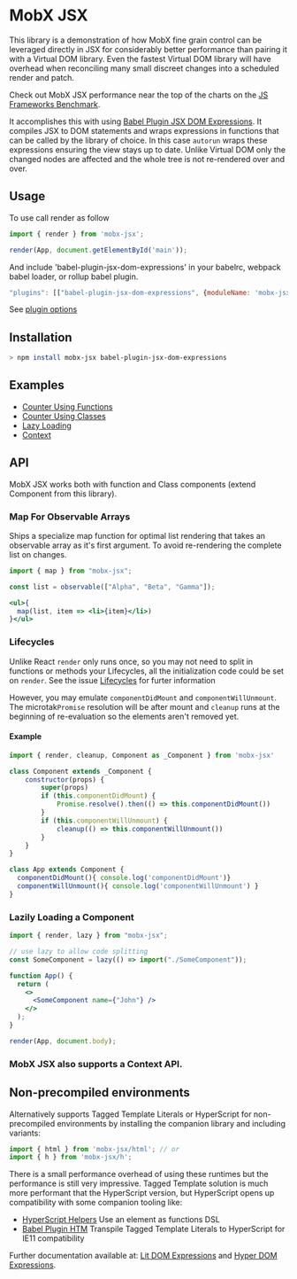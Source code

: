 # MobX JSX

This library is a demonstration of how MobX fine grain control can be leveraged directly in JSX for considerably better performance than pairing it with a Virtual DOM library. Even the fastest Virtual DOM library will have overhead when reconciling many small discreet changes into a scheduled render and patch.

Check out MobX JSX performance near the top of the charts on the [JS Frameworks Benchmark](https://github.com/krausest/js-framework-benchmark).

It accomplishes this with using [Babel Plugin JSX DOM Expressions](https://github.com/ryansolid/dom-expressions/tree/master/packages/babel-plugin-jsx-dom-expressions). It compiles JSX to DOM statements and wraps expressions in functions that can be called by the library of choice. In this case `autorun` wraps these expressions ensuring the view stays up to date. Unlike Virtual DOM only the changed nodes are affected and the whole tree is not re-rendered over and over.

## Usage

To use call render as follow

```js
import { render } from 'mobx-jsx';

render(App, document.getElementById('main'));
```

And include 'babel-plugin-jsx-dom-expressions' in your babelrc, webpack babel loader, or rollup babel plugin.

```js
"plugins": [["babel-plugin-jsx-dom-expressions", {moduleName: 'mobx-jsx'}]]
```
See [plugin options](https://github.com/ryansolid/dom-expressions/tree/master/packages/babel-plugin-jsx-dom-expressions#plugin-options)

## Installation

```sh
> npm install mobx-jsx babel-plugin-jsx-dom-expressions
```

## Examples

- [Counter Using Functions](https://codesandbox.io/s/mobx-counterfunctions-3sqv1)
- [Counter Using Classes](https://codesandbox.io/s/mobx-counterclasses-uz7g9)
- [Lazy Loading](https://codesandbox.io/s/mobx-lazy-demo-ev95s)
- [Context](https://codesandbox.io/s/mobx-counter-context-wlu1x)

## API

MobX JSX works both with function and Class components (extend Component from this library).

### Map For Observable Arrays

Ships a specialize map function for optimal list rendering that takes an observable array as it's first argument. To avoid re-rendering the complete list on changes.

```jsx
import { map } from "mobx-jsx";

const list = observable(["Alpha", "Beta", "Gamma"]);

<ul>{
  map(list, item => <li>{item}</li>)
}</ul>
```

### Lifecycles 

Unlike React `render` only runs once, so you may not need to split in functions or methods your Lifecycles, all the initialization code could be set on `render`. See the issue [Lifecycles](https://github.com/ryansolid/mobx-jsx/issues/23) for furter information 

However, you may emulate `componentDidMount` and `componentWillUnmount`. The microtak`Promise` resolution will be after mount and `cleanup` runs at the beginning of re-evaluation so the elements aren't removed yet.

#### Example 

```jsx
import { render, cleanup, Component as _Component } from 'mobx-jsx'

class Component extends _Component {
	constructor(props) {
		super(props)
		if (this.componentDidMount) {
			Promise.resolve().then(() => this.componentDidMount())
		}
		if (this.componentWillUnmount) {
			cleanup(() => this.componentWillUnmount())
		}
	}
}

class App extends Component { 
  componentDidMount(){ console.log('componentDidMount')}  
  componentWillUnmount(){ console.log('componentWillUnmount') } 
} 

```


### Lazily Loading a Component

```jsx
import { render, lazy } from "mobx-jsx";

// use lazy to allow code splitting
const SomeComponent = lazy(() => import("./SomeComponent"));

function App() {
  return (
    <>
      <SomeComponent name={"John"} />
    </>
  );
}

render(App, document.body);
```

### MobX JSX also supports a Context API.

## Non-precompiled environments

Alternatively supports Tagged Template Literals or HyperScript for non-precompiled environments by installing the companion library and including variants:
```js
import { html } from 'mobx-jsx/html'; // or
import { h } from 'mobx-jsx/h';
```
There is a small performance overhead of using these runtimes but the performance is still very impressive. Tagged Template solution is much more performant that the HyperScript version, but HyperScript opens up compatibility with some companion tooling like:

* [HyperScript Helpers](https://github.com/ohanhi/hyperscript-helpers) Use an element as functions DSL
* [Babel Plugin HTM](https://github.com/developit/htm/tree/master/packages/babel-plugin-htm) Transpile Tagged Template Literals to HyperScript for IE11 compatibility

Further documentation available at: [Lit DOM Expressions](https://github.com/ryansolid/lit-dom-expressions) and [Hyper DOM Expressions](https://github.com/ryansolid/hyper-dom-expressions).
